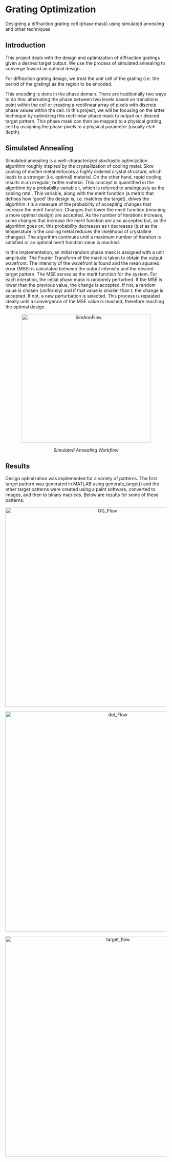 # Grating Optimization
Designing a diffraction grating cell (phase mask) using simulated annealing and other techniques


## Introduction
This project deals with the design and optimization of diffraction gratings given a desired target output. We use the process of simulated annealing to converge toward an optimal design.

For diffraction grating design, we treat the unit cell of the grating (i.e. the period of the grating) as 
the region to be encoded. 

This encoding is done in the phase domain. There are traditionally two ways to do this: alternating the phase between two levels
based on transitions point within the cell or creating a rectilinear array of pixels with discrete phase values within the cell. In this project, we will be focusing on the latter technique by optimizing this rectilinear phase mask to output our desired target pattern. This phase mask can then be mapped to a physical grating cell by assigning the phase pixels to a physical parameter (usually etch depth).


## Simulated Annealing
Simulated annealing is a well-characterized stochastic optimization algorithm roughly inspired by the crystallization of cooling metal. Slow cooling of molten metal enforces a highly ordered crystal structure, which leads to a stronger (i.e. optimal) material. On the other hand, rapid cooling results in an irregular, brittle material. This concept is quanitified in the algorithm by a probability variable t, which is referred to analogously as the cooling rate . This variable, along with the merit function (a metric that defines how 'good' the design is, i.e. matches the target), drives the algorithm. t is a measure of the probability of accepting changes that increase the merit function. Changes that lower the merit function (meaning a more optimal design) are accepted. As the number of iterations increase, some changes that increase the merit function are also accepted but, as the algorithm goes on, this probability decreases as t decreases (just as the temperature in the cooling metal reduces the likielihood of crystalline changes). The algorithm continues until a maximum number of iteration is satisfied or an optimal merit function value is reached. 

In this implementation, an initial random phase mask is assigned with a unit amplitude. The Fourier Transform of the mask is taken to obtain the output wavefront. The intensity of the wavefront is found and the mean squared error (MSE) is calculated between the output intensity and the desired target pattern. The MSE serves as the merit function for the system. For each interation, the initial phase mask is randomly perturbed. If the MSE is lower than the previous value, the change is accepted. If not, a random value is chosen (uniformly) and if that value is smaller than t, the change is accepted. If not, a new perturbation is selected. This process is repeated ideally until a convergence of the MSE value is reached, therefore reaching the optimal design. 



<p align="center">
  <img width="402" alt="SimAnnFlow" src="https://user-images.githubusercontent.com/47396320/82946425-2fb95b00-9f53-11ea-87a0-242de7b5f820.png">
</p>

<p align="center">
 <em>Simulated Annealing Workflow</em>
</p>



## Results
Design optimization was implemented for a variety of patterns. The first target pattern was generated in MATLAB using generate_target() and the other target patterns were created using a paint software, converted to images, and then to binary matrices. Below are results for some of these patterns:






<p align="center">
<img width="622" alt="OG_Flow" src="https://user-images.githubusercontent.com/47396320/83074845-b475a900-a027-11ea-9cc1-38229ad7ff4b.png">
</p>






<p align="center">
<img width="687" alt="dot_Flow" src="https://user-images.githubusercontent.com/47396320/83074880-c48d8880-a027-11ea-976d-2cace5177a24.png">
</p>






<p align="center">
<img width="688" alt="target_flow" src="https://user-images.githubusercontent.com/47396320/83074963-e981fb80-a027-11ea-8869-f19f2688053b.png">
</p>


